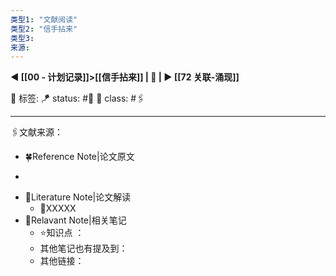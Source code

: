 ```yaml
---
类型1: "文献阅读"
类型2: "信手拈来"
类型3:  
来源:
---
```


**◀️ [[00 - 计划记录]]>[[信手拈来]] | 📎 | ▶️ [[72 关联-涌现]]** 

🧩 标签: 
🪁 status: #🔖 
🎏 class: #🖇️  

---

🖇️文献来源：
- 🍀Reference Note|论文原文
- >
- 🚀Literature Note|论文解读
	- 💭XXXXX
- 📑Relavant Note|相关笔记
	- ⭐知识点 ：
	- 其他笔记也有提及到：
	- 其他链接：

